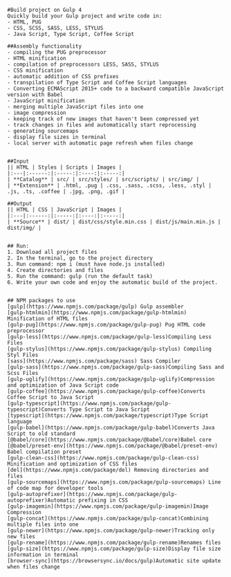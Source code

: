     #Build project on Gulp 4
    Quickly build your Gulp project and write code in:
    - HTML, PUG
    - CSS, SCSS, SASS, LESS, STYLUS
    - Java Script, Type Script, Coffee Script

    ##Assembly functionality
    - compiling the PUG preprocessor
    - HTML minification
    - compilation of preprocessors LESS, SASS, STYLUS
    - CSS minification
    - automatic addition of CSS prefixes
    - transpilation of Type Script and Coffee Script languages
    - Converting ECMAScript 2015+ code to a backward compatible JavaScript version with Babel
    - JavaScript minification
    - merging multiple JavaScript files into one
    - image compression
    - keeping track of new images that haven't been compressed yet
    - track changes in files and automatically start reprocessing
    - generating sourcemaps
    - display file sizes in terminal
    - local server with automatic page refresh when files change


    ##Input
    || HTML | Styles | Scripts | Images |
    |:---|:------:|:-----:|:----:|:-----:|
    | **Catalog** | src/ | src/styles/ | src/scripts/ | src/img/ |
    | **Extension** | .html, .pug | .css, .sass, .scss, .less, .styl | .js, .ts, .coffee | .jpg, .png, .gif |

    ##Output
    || HTML | CSS | JavaScript | Images |
    |:---|:------:|:-----:|:----:|:-----:|
    | **Source** | dist/ | dist/css/style.min.css | dist/js/main.min.js | dist/img/ |


    ## Run:
    1. Download all project files
    2. In the terminal, go to the project directory
    3. Run command: npm i (must have node.js installed)
    4. Create directories and files
    5. Run the command: gulp (run the default task)
    6. Write your own code and enjoy the automatic build of the project.


    ## NPM packages to use
    [gulp](https://www.npmjs.com/package/gulp) Gulp assembler
    [gulp-htmlmin](https://www.npmjs.com/package/gulp-htmlmin) Minification of HTML files
    [gulp-pug](https://www.npmjs.com/package/gulp-pug) Pug HTML code preprocessor
    [gulp-less](https://www.npmjs.com/package/gulp-less)Compiling Less Files
    [gulp-stylus](https://www.npmjs.com/package/gulp-stylus) Compiling Styl Files
    [sass](https://www.npmjs.com/package/sass) Sass Compiler
    [gulp-sass](https://www.npmjs.com/package/gulp-sass)Compiling Sass and Scss Files
    [gulp-uglify](https://www.npmjs.com/package/gulp-uglify)Compression and optimization of Java Script code
    [gulp-coffee](https://www.npmjs.com/package/gulp-coffee)Converts Coffee Script to Java Script
    [gulp-typescript](https://www.npmjs.com/package/gulp-typescript)Converts Type Script to Java Script
    [typescript](https://www.npmjs.com/package/typescript)Type Script language
    [gulp-babel](https://www.npmjs.com/package/gulp-babel)Converts Java Script to old standard
    [@babel/core](https://www.npmjs.com/package/@babel/core)Babel core
    [@babel/preset-env](https://www.npmjs.com/package/@babel/preset-env) Babel compilation preset
    [gulp-clean-css](https://www.npmjs.com/package/gulp-clean-css) Minification and optimization of CSS files
    [del](https://www.npmjs.com/package/del) Removing directories and files
    [gulp-sourcemaps](https://www.npmjs.com/package/gulp-sourcemaps) Line of code map for developer tools
    [gulp-autoprefixer](https://www.npmjs.com/package/gulp-autoprefixer)Automatic prefixing in CSS
    [gulp-imagemin](https://www.npmjs.com/package/gulp-imagemin)Image Compression
    [gulp-concat](https://www.npmjs.com/package/gulp-concat)Combining multiple files into one
    [gulp-newer](https://www.npmjs.com/package/gulp-newer)Tracking only new files
    [gulp-rename](https://www.npmjs.com/package/gulp-rename)Renames files
    [gulp-size](https://www.npmjs.com/package/gulp-size)Display file size information in terminal
    [browser-sync](https://browsersync.io/docs/gulp)Automatic site update when files change



